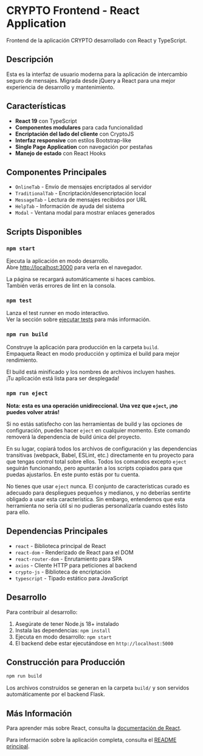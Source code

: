 # CRYPTO Frontend - React Application

Frontend de la aplicación CRYPTO desarrollado con React y TypeScript.

## Descripción

Esta es la interfaz de usuario moderna para la aplicación de intercambio seguro de mensajes. Migrada desde jQuery a React para una mejor experiencia de desarrollo y mantenimiento.

## Características

- **React 19** con TypeScript
- **Componentes modulares** para cada funcionalidad
- **Encriptación del lado del cliente** con CryptoJS
- **Interfaz responsive** con estilos Bootstrap-like
- **Single Page Application** con navegación por pestañas
- **Manejo de estado** con React Hooks

## Componentes Principales

- `OnlineTab` - Envío de mensajes encriptados al servidor
- `TraditionalTab` - Encriptación/desencriptación local
- `MessageTab` - Lectura de mensajes recibidos por URL
- `HelpTab` - Información de ayuda del sistema
- `Modal` - Ventana modal para mostrar enlaces generados

## Scripts Disponibles

### `npm start`

Ejecuta la aplicación en modo desarrollo.\
Abre [http://localhost:3000](http://localhost:3000) para verla en el navegador.

La página se recargará automáticamente si haces cambios.\
También verás errores de lint en la consola.

### `npm test`

Lanza el test runner en modo interactivo.\
Ver la sección sobre [ejecutar tests](https://facebook.github.io/create-react-app/docs/running-tests) para más información.

### `npm run build`

Construye la aplicación para producción en la carpeta `build`.\
Empaqueta React en modo producción y optimiza el build para mejor rendimiento.

El build está minificado y los nombres de archivos incluyen hashes.\
¡Tu aplicación está lista para ser desplegada!

### `npm run eject`

**Nota: esta es una operación unidireccional. Una vez que `eject`, ¡no puedes volver atrás!**

Si no estás satisfecho con las herramientas de build y las opciones de configuración, puedes hacer `eject` en cualquier momento. Este comando removerá la dependencia de build única del proyecto.

En su lugar, copiará todos los archivos de configuración y las dependencias transitivas (webpack, Babel, ESLint, etc.) directamente en tu proyecto para que tengas control total sobre ellos. Todos los comandos excepto `eject` seguirán funcionando, pero apuntarán a los scripts copiados para que puedas ajustarlos. En este punto estás por tu cuenta.

No tienes que usar `eject` nunca. El conjunto de características curado es adecuado para despliegues pequeños y medianos, y no deberías sentirte obligado a usar esta característica. Sin embargo, entendemos que esta herramienta no sería útil si no pudieras personalizarla cuando estés listo para ello.

## Dependencias Principales

- `react` - Biblioteca principal de React
- `react-dom` - Renderizado de React para el DOM
- `react-router-dom` - Enrutamiento para SPA
- `axios` - Cliente HTTP para peticiones al backend
- `crypto-js` - Biblioteca de encriptación
- `typescript` - Tipado estático para JavaScript

## Desarrollo

Para contribuir al desarrollo:

1. Asegúrate de tener Node.js 18+ instalado
2. Instala las dependencias: `npm install`
3. Ejecuta en modo desarrollo: `npm start`
4. El backend debe estar ejecutándose en `http://localhost:5000`

## Construcción para Producción

```bash
npm run build
```

Los archivos construidos se generan en la carpeta `build/` y son servidos automáticamente por el backend Flask.

## Más Información

Para aprender más sobre React, consulta la [documentación de React](https://reactjs.org/).

Para información sobre la aplicación completa, consulta el [README principal](../README.md).
